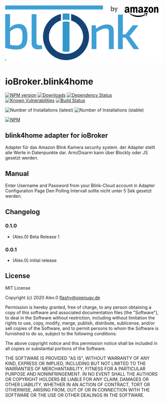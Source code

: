 ![Logo](admin/blinkbanner.png)
# ioBroker.blink4home

[![NPM version](http://img.shields.io/npm/v/iobroker.blink4home.svg)](https://www.npmjs.com/package/iobroker.blink4home)
[![Downloads](https://img.shields.io/npm/dm/iobroker.blink4home.svg)](https://www.npmjs.com/package/iobroker.blink4home)
[![Dependency Status](https://img.shields.io/david/Flashy-GER/iobroker.blink4home.svg)](https://david-dm.org/Flashy-GER/iobroker.blink4home)
[![Known Vulnerabilities](https://snyk.io/test/github/Flashy-GER/ioBroker.blink4home/badge.svg)](https://snyk.io/test/github/Flashy-GER/ioBroker.blink4home)
[![Build Status](https://travis-ci.com/Flashy-GER/ioBroker.blink4home.svg?branch=master)](https://travis-ci.com/Flashy-GER/ioBroker.blink4home)

![Number of Installations (latest)](http://iobroker.live/badges/blink4home-installed.svg)
![Number of Installations (stable)](http://iobroker.live/badges/blink4home-stable.svg)

[![NPM](https://nodei.co/npm/iobroker.blink4home.png?downloads=true)](https://nodei.co/npm/iobroker.blink4home/)

## blink4home adapter for ioBroker

Adapter für das Amazon Blink Kamera security system.
der Adapter stellt alle Werte in Datenpunkte dar. 
Arm/Disarm kann über Blockly oder JS gesetzt werden.

## Manual

Enter Username and Password from your Blink-Cloud account in Adapter Configuration Page
Den Polling Intervall sollte nicht unter 5 Sek gesetzt werden.


## Changelog

### 0.1.0
* (Alex.0) Beta Release 1
### 0.0.1
* (Alex.0) initial release

## License
MIT License

Copyright (c) 2020 Alex.0 <flashy@openuav.de>

Permission is hereby granted, free of charge, to any person obtaining a copy
of this software and associated documentation files (the "Software"), to deal
in the Software without restriction, including without limitation the rights
to use, copy, modify, merge, publish, distribute, sublicense, and/or sell
copies of the Software, and to permit persons to whom the Software is
furnished to do so, subject to the following conditions:

The above copyright notice and this permission notice shall be included in all
copies or substantial portions of the Software.

THE SOFTWARE IS PROVIDED "AS IS", WITHOUT WARRANTY OF ANY KIND, EXPRESS OR
IMPLIED, INCLUDING BUT NOT LIMITED TO THE WARRANTIES OF MERCHANTABILITY,
FITNESS FOR A PARTICULAR PURPOSE AND NONINFRINGEMENT. IN NO EVENT SHALL THE
AUTHORS OR COPYRIGHT HOLDERS BE LIABLE FOR ANY CLAIM, DAMAGES OR OTHER
LIABILITY, WHETHER IN AN ACTION OF CONTRACT, TORT OR OTHERWISE, ARISING FROM,
OUT OF OR IN CONNECTION WITH THE SOFTWARE OR THE USE OR OTHER DEALINGS IN THE
SOFTWARE.